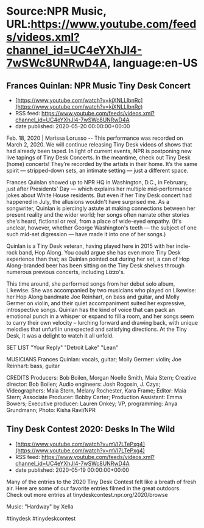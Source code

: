 # Source:NPR Music, URL:https://www.youtube.com/feeds/videos.xml?channel_id=UC4eYXhJI4-7wSWc8UNRwD4A, language:en-US

## Frances Quinlan: NPR Music Tiny Desk Concert
 - [https://www.youtube.com/watch?v=kjXNLLlbnRc](https://www.youtube.com/watch?v=kjXNLLlbnRc)
 - RSS feed: https://www.youtube.com/feeds/videos.xml?channel_id=UC4eYXhJI4-7wSWc8UNRwD4A
 - date published: 2020-05-20 00:00:00+00:00

Feb. 18, 2020 | Marissa Lorusso -- This performance was recorded on March 2, 2020. We will continue releasing Tiny Desk videos of shows that had already been taped. In light of current events, NPR is postponing new live tapings of Tiny Desk Concerts. In the meantime, check out Tiny Desk (home) concerts! They’re recorded by the artists in their home. It’s the same spirit — stripped-down sets, an intimate setting — just a different space.

Frances Quinlan showed up to NPR HQ in Washington, D.C., in February, just after Presidents' Day — which explains her multiple mid-performance jokes about White House residents. But even if her Tiny Desk concert had happened in July, the allusions wouldn't have surprised me. As a songwriter, Quinlan is piercingly astute at making connections between her present reality and the wider world; her songs often narrate other stories she's heard, fictional or real, from a place of wide-eyed empathy. (It's unclear, however, whether George Washington's teeth — the subject of one such mid-set digression — have made it into one of her songs.)

Quinlan is a Tiny Desk veteran, having played here in 2015 with her indie-rock band, Hop Along. You could argue she has even more Tiny Desk experience than that; as Quinlan pointed out during her set, a can of Hop Along-branded beer has been sitting on the Tiny Desk shelves through numerous previous concerts, including Lizzo's.

This time around, she performed songs from her debut solo album, Likewise. She was accompanied by two musicians who played on Likewise: her Hop Along bandmate Joe Reinhart, on bass and guitar, and Molly Germer on violin, and their quiet accompaniment suited her expressive, introspective songs. Quinlan has the kind of voice that can pack an emotional punch in a whisper or expand to fill a room, and her songs seem to carry their own velocity – lurching forward and drawing back, with unique melodies that unfurl in unexpected and satisfying directions. At the Tiny Desk, it was a delight to watch it all unfold.

SET LIST
"Your Reply"
"Detroit Lake"
"Lean"

MUSICIANS
Frances Quinlan: vocals, guitar; Molly Germer: violin; Joe Reinhart: bass, guitar

CREDITS
Producers: Bob Boilen, Morgan Noelle Smith, Maia Stern; Creative director: Bob Boilen; Audio engineers: Josh Rogosin, J. Czys; Videographers: Maia Stern, Melany Rochester, Kara Frame; Editor: Maia Stern; Associate Producer: Bobby Carter; Production Assistant: Emma Bowers; Executive producer: Lauren Onkey; VP, programming: Anya Grundmann; Photo: Kisha Ravi/NPR

## Tiny Desk Contest 2020: Desks In The Wild
 - [https://www.youtube.com/watch?v=mVI7LTePxg4](https://www.youtube.com/watch?v=mVI7LTePxg4)
 - RSS feed: https://www.youtube.com/feeds/videos.xml?channel_id=UC4eYXhJI4-7wSWc8UNRwD4A
 - date published: 2020-05-19 00:00:00+00:00

Many of the entries to the 2020 Tiny Desk Contest felt like a breath of fresh air. Here are some of our favorite entries filmed in the great outdoors. Check out more entries at tinydeskcontest.npr.org/2020/browse

Music: "Hardway" by Xella

#tinydesk #tinydeskcontest

